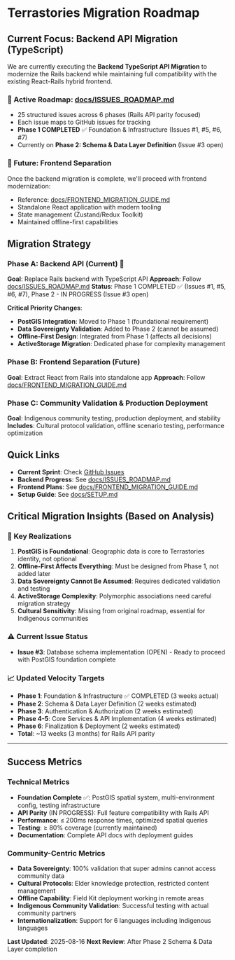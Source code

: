 # Terrastories Migration Roadmap

## Current Focus: Backend API Migration (TypeScript)

We are currently executing the **Backend TypeScript API Migration** to modernize the Rails backend while maintaining full compatibility with the existing React-Rails hybrid frontend.

### 📍 Active Roadmap: [docs/ISSUES_ROADMAP.md](./docs/ISSUES_ROADMAP.md)

- 25 structured issues across 6 phases (Rails API parity focused)
- Each issue maps to GitHub issues for tracking
- **Phase 1 COMPLETED** ✅ Foundation & Infrastructure (Issues #1, #5, #6, #7)
- Currently on **Phase 2: Schema & Data Layer Definition** (Issue #3 open)

### 🔮 Future: Frontend Separation

Once the backend migration is complete, we'll proceed with frontend modernization:

- Reference: [docs/FRONTEND_MIGRATION_GUIDE.md](./docs/FRONTEND_MIGRATION_GUIDE.md)
- Standalone React application with modern tooling
- State management (Zustand/Redux Toolkit)
- Maintained offline-first capabilities

## Migration Strategy

### Phase A: Backend API (Current) 🚧

**Goal**: Replace Rails backend with TypeScript API
**Approach**: Follow [docs/ISSUES_ROADMAP.md](./docs/ISSUES_ROADMAP.md)
**Status**: Phase 1 COMPLETED ✅ (Issues #1, #5, #6, #7), Phase 2 - IN PROGRESS (Issue #3 open)

**Critical Priority Changes**:

- **PostGIS Integration**: Moved to Phase 1 (foundational requirement)
- **Data Sovereignty Validation**: Added to Phase 2 (cannot be assumed)
- **Offline-First Design**: Integrated from Phase 1 (affects all decisions)
- **ActiveStorage Migration**: Dedicated phase for complexity management

### Phase B: Frontend Separation (Future)

**Goal**: Extract React from Rails into standalone app
**Approach**: Follow [docs/FRONTEND_MIGRATION_GUIDE.md](./docs/FRONTEND_MIGRATION_GUIDE.md)

### Phase C: Community Validation & Production Deployment

**Goal**: Indigenous community testing, production deployment, and stability
**Includes**: Cultural protocol validation, offline scenario testing, performance optimization

## Quick Links

- **Current Sprint**: Check [GitHub Issues](https://github.com/Terrastories/terrastories-api/issues)
- **Backend Progress**: See [docs/ISSUES_ROADMAP.md](./docs/ISSUES_ROADMAP.md)
- **Frontend Plans**: See [docs/FRONTEND_MIGRATION_GUIDE.md](./docs/FRONTEND_MIGRATION_GUIDE.md)
- **Setup Guide**: See [docs/SETUP.md](./docs/SETUP.md)

## Critical Migration Insights (Based on Analysis)

### 🚨 Key Realizations

1. **PostGIS is Foundational**: Geographic data is core to Terrastories identity, not optional
2. **Offline-First Affects Everything**: Must be designed from Phase 1, not added later
3. **Data Sovereignty Cannot Be Assumed**: Requires dedicated validation and testing
4. **ActiveStorage Complexity**: Polymorphic associations need careful migration strategy
5. **Cultural Sensitivity**: Missing from original roadmap, essential for Indigenous communities

### ⚠️ Current Issue Status

- **Issue #3**: Database schema implementation (OPEN) - Ready to proceed with PostGIS foundation complete

### 📈 Updated Velocity Targets

- **Phase 1**: Foundation & Infrastructure ✅ COMPLETED (3 weeks actual)
- **Phase 2**: Schema & Data Layer Definition (2 weeks estimated)
- **Phase 3**: Authentication & Authorization (2 weeks estimated)
- **Phase 4-5**: Core Services & API Implementation (4 weeks estimated)
- **Phase 6**: Finalization & Deployment (2 weeks estimated)
- **Total**: ~13 weeks (3 months) for Rails API parity

---

## Success Metrics

### Technical Metrics

- **Foundation Complete** ✅: PostGIS spatial system, multi-environment config, testing infrastructure
- **API Parity** (IN PROGRESS): Full feature compatibility with Rails API
- **Performance**: ≤ 200ms response times, optimized spatial queries
- **Testing**: ≥ 80% coverage (currently maintained)
- **Documentation**: Complete API docs with deployment guides

### Community-Centric Metrics

- **Data Sovereignty**: 100% validation that super admins cannot access community data
- **Cultural Protocols**: Elder knowledge protection, restricted content management
- **Offline Capability**: Field Kit deployment working in remote areas
- **Indigenous Community Validation**: Successful testing with actual community partners
- **Internationalization**: Support for 6 languages including Indigenous languages

**Last Updated**: 2025-08-16
**Next Review**: After Phase 2 Schema & Data Layer completion
